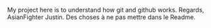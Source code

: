 My project here is to understand how git and github works.
Regards, AsianFighter Justin.
Des choses à ne pas mettre dans le Readme.
